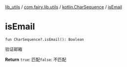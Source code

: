 [lib_utils](../../index.md) / [com.fairy.lib.utils](../index.md) / [kotlin.CharSequence](index.md) / [isEmail](./is-email.md)

# isEmail

`fun CharSequence?.isEmail(): Boolean`

验证邮箱

**Return**
`true`: 匹配`false`: 不匹配

